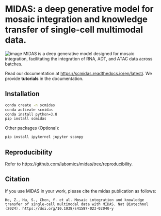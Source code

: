 # MIDAS: a deep generative model for mosaic integration and knowledge transfer of single-cell multimodal data.

![image](./src/midas.png)
MIDAS is a deep generative model designed for mosaic integration, facilitating the integration of RNA, ADT, and ATAC data across batches. 


Read our documentation at https://scmidas.readthedocs.io/en/latest/. We provide **tutorials** in the documentation.


## Installation

```bash
conda create -n scmidas
conda activate scmidas
conda install python=3.8
pip install scmidas
```

Other packages (Optional):

```bash
pip install ipykernel jupyter scanpy
```

## Reproducibility

Refer to https://github.com/labomics/midas/tree/reproducibility.

## Citation

If you use MIDAS in your work, please cite the midas publication as follows:
```
He, Z., Hu, S., Chen, Y. et al. Mosaic integration and knowledge transfer of single-cell multimodal data with MIDAS. Nat Biotechnol (2024). https://doi.org/10.1038/s41587-023-02040-y
```